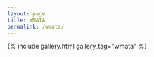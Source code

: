 ```yaml
---
layout: page
title: WMATA
permalink: /wmata/
---
```


{% include gallery.html gallery_tag="wmata" %}

